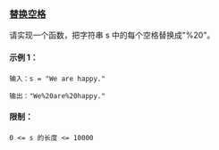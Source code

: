 ### [替换空格](https://leetcode-cn.com/problems/ti-huan-kong-ge-lcof/)

请实现一个函数，把字符串 s 中的每个空格替换成"%20"。

#### 示例 1：
```
输入：s = "We are happy."

输出："We%20are%20happy."
```

#### 限制：
```
0 <= s 的长度 <= 10000
```

